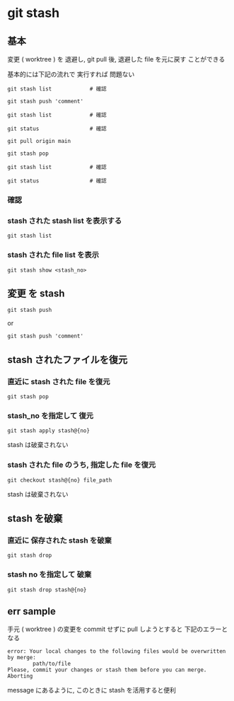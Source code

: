 
# git stash


## 基本

変更 ( worktree ) を 退避し, git pull 後, 退避した file を元に戻す
ことができる


基本的には下記の流れで 実行すれば 問題ない

```
git stash list            # 確認

git stash push 'comment'

git stash list            # 確認

git status                # 確認

git pull origin main

git stash pop

git stash list            # 確認

git status                # 確認
```



### 確認

### stash された stash list を表示する

```
git stash list
```

### stash された file list を表示

```
git stash show <stash_no>
```


## 変更 を stash

```
git stash push
```

or

```
git stash push 'comment'
```


## stash されたファイルを復元

### 直近に stash された file を復元

```
git stash pop
```

### stash_no を指定して 復元

```
git stash apply stash@{no}
```

stash は破棄されない


### stash された file のうち, 指定した file を復元

```
git checkout stash@{no} file_path
```

stash は破棄されない



## stash を破棄

### 直近に 保存された stash を破棄

```
git stash drop
```

### stash no を指定して 破棄

```
git stash drop stash@{no}
```


## err sample

手元 ( worktree ) の変更を commit せずに
pull しようとすると
下記のエラーとなる

```
error: Your local changes to the following files would be overwritten by merge:
        path/to/file
Please, commit your changes or stash them before you can merge.
Aborting
```

message にあるように, このときに stash を活用すると便利



